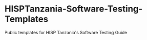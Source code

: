 # HISPTanzania-Software-Testing-Templates
Public templates for HISP Tanzania's Software Testing Guide
